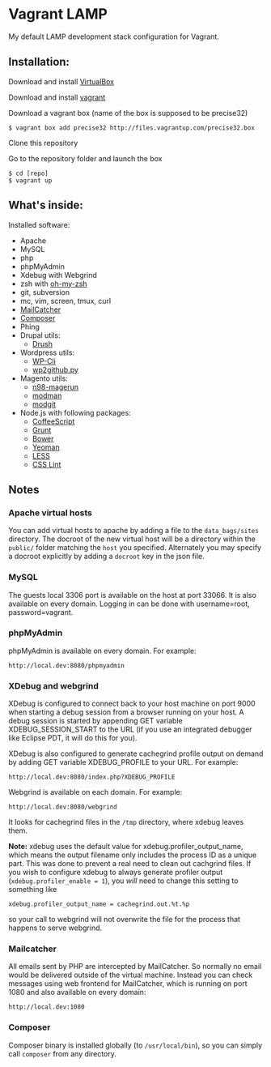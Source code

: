 Vagrant LAMP
============

My default LAMP development stack configuration for Vagrant.

Installation:
-------------

Download and install [VirtualBox](http://www.virtualbox.org/)

Download and install [vagrant](http://vagrantup.com/)

Download a vagrant box (name of the box is supposed to be precise32)

    $ vagrant box add precise32 http://files.vagrantup.com/precise32.box

Clone this repository

Go to the repository folder and launch the box

    $ cd [repo]
    $ vagrant up

What's inside:
--------------

Installed software:

* Apache
* MySQL
* php
* phpMyAdmin
* Xdebug with Webgrind
* zsh with [oh-my-zsh](https://github.com/robbyrussell/oh-my-zsh)
* git, subversion
* mc, vim, screen, tmux, curl
* [MailCatcher](http://mailcatcher.me/)
* [Composer](http://getcomposer.org/)
* Phing
* Drupal utils:
    * [Drush](http://drupal.org/project/drush)
* Wordpress utils:
    * [WP-Cli](http://wp-cli.org/)
    * [wp2github.py](http://github.com/r8/wp2github.py)
* Magento utils:
    * [n98-magerun](https://github.com/netz98/n98-magerun)
    * [modman](https://github.com/colinmollenhour/modman)
    * [modgit](https://github.com/jreinke/modgit)
* Node.js with following packages:
    * [CoffeeScript](http://coffeescript.org)
    * [Grunt](http://gruntjs.com/)
    * [Bower](http://bower.io)
    * [Yeoman](http://yeoman.io)
    * [LESS](http://lesscss.org)
    * [CSS Lint](http://csslint.net)

Notes
-----

### Apache virtual hosts

You can add virtual hosts to apache by adding a file to the `data_bags/sites`
directory. The docroot of the new virtual host will be a directory within the
`public/` folder matching the `host` you specified. Alternately you may specify
a docroot explicitly by adding a `docroot` key in the json file.

### MySQL

The guests local 3306 port is available on the host at port 33066. It is also available on every domain. Logging in can be done with username=root, password=vagrant.

### phpMyAdmin

phpMyAdmin is available on every domain. For example:

    http://local.dev:8080/phpmyadmin

### XDebug and webgrind

XDebug is configured to connect back to your host machine on port 9000 when 
starting a debug session from a browser running on your host. A debug session is 
started by appending GET variable XDEBUG_SESSION_START to the URL (if you use an 
integrated debugger like Eclipse PDT, it will do this for you).

XDebug is also configured to generate cachegrind profile output on demand by 
adding GET variable XDEBUG_PROFILE to your URL. For example:

    http://local.dev:8080/index.php?XDEBUG_PROFILE

Webgrind is available on each domain. For example:

    http://local.dev:8080/webgrind

It looks for cachegrind files in the `/tmp` directory, where xdebug leaves them.

**Note:** xdebug uses the default value for xdebug.profiler_output_name, which 
means the output filename only includes the process ID as a unique part. This 
was done to prevent a real need to clean out cachgrind files. If you wish to 
configure xdebug to always generate profiler output 
(`xdebug.profiler_enable = 1`), you *will* need to change this setting to 
something like
 
    xdebug.profiler_output_name = cachegrind.out.%t.%p
    
so your call to webgrind will not overwrite the file for the process that 
happens to serve webgrind. 

### Mailcatcher

All emails sent by PHP are intercepted by MailCatcher. So normally no email would be delivered outside of the virtual machine. Instead you can check messages using web frontend for MailCatcher, which is running on port 1080 and also available on every domain:

    http://local.dev:1080

### Composer

Composer binary is installed globally (to `/usr/local/bin`), so you can simply call `composer` from any directory.
